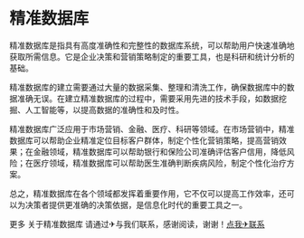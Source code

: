 # 精准数据库

精准数据库是指具有高度准确性和完整性的数据库系统，可以帮助用户快速准确地获取所需信息。它是企业决策和营销策略制定的重要工具，也是科研和统计分析的基础。

精准数据库的建立需要通过大量的数据采集、整理和清洗工作，确保数据库中的数据准确无误。在建立精准数据库的过程中，需要采用先进的技术手段，如数据挖掘、人工智能等，以提高数据的准确性和及时性。

精准数据库广泛应用于市场营销、金融、医疗、科研等领域。在市场营销中，精准数据库可以帮助企业精准定位目标客户群体，制定个性化营销策略，提高营销效果；在金融领域，精准数据库可以帮助银行和保险公司准确评估客户信用，降低风险；在医疗领域，精准数据库可以帮助医生准确判断疾病风险，制定个性化治疗方案。

总之，精准数据库在各个领域都发挥着重要作用，它不仅可以提高工作效率，还可以为决策者提供更准确的决策依据，是信息化时代的重要工具之一。

更多 关于精准数据库 请通过✈与我们联系，感谢阅读，谢谢！[点我✈联系](https://acc.k02.cc)